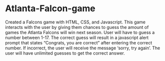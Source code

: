 # Atlanta-Falcon-game
Created a Falcons game with HTML, CSS, and Javascript. This game interacts with the user by giving them chances to guess the amount of games the Atlanta Falcons will win next season. 
User will have to guess a number between 1-17. The correct guess will result in a javascript alert prompt that states “Congrats, you are correct” after entering the correct number. 
If incorrect, the user will receive the message ‘sorry, try again’. The user will have unlimited guesses to get the correct answer.
